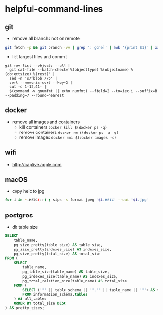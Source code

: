 # helpful-command-lines

## git

* remove all branchs not on remote 
```bash
git fetch -p && git branch -vv | grep ': gone]' | awk '{print $1}' | xargs git branch -D
```

* list largest files and commit
```
git rev-list --objects --all |
  git cat-file --batch-check='%(objecttype) %(objectname) %(objectsize) %(rest)' |
  sed -n 's/^blob //p' |
  sort --numeric-sort --key=2 |
  cut -c 1-12,41- |
  $(command -v gnumfmt || echo numfmt) --field=2 --to=iec-i --suffix=B --padding=7 --round=nearest
```

## docker

* remove all images and containers
  * kill containers `docker kill $(docker ps -q)`
  * remove containers `docker rm $(docker ps -a -q)`
  * remove images `docker rmi $(docker images -q)`

## wifi

* http://captive.apple.com

## macOS

* copy heic to jpg 
```bash
for i in *.HEIC(:r) ; sips -s format jpeg "$i.HEIC" --out "$i.jpg"
```

## postgres

* db table size
```sql
SELECT
    table_name,
    pg_size_pretty(table_size) AS table_size,
    pg_size_pretty(indexes_size) AS indexes_size,
    pg_size_pretty(total_size) AS total_size
FROM (
    SELECT
        table_name,
        pg_table_size(table_name) AS table_size,
        pg_indexes_size(table_name) AS indexes_size,
        pg_total_relation_size(table_name) AS total_size
    FROM (
        SELECT ('"' || table_schema || '"."' || table_name || '"') AS table_name
        FROM information_schema.tables
    ) AS all_tables
    ORDER BY total_size DESC
) AS pretty_sizes;
```
